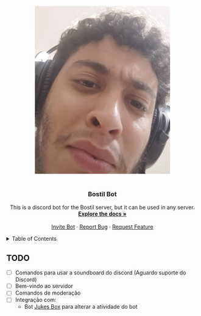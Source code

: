 <a name="readme-top"></a>

<div align='center'>
  <picture>
    <source media="(min-width:650px)" srcset=".github/images/image.png" width="150" height="150">
    <source media="(min-width:465px)" srcset=".github/images/image.png" width="150" height="150">
    <img src=".github/images/image.png" style="width:auto;">
  </picture>
</div>

<br />
<div align="center">
  <h3 align="center">Bostil Bot</h3>

  <p align="center">
    This is a discord bot for the Bostil server, but it can be used in any server.
    <br />
    <a href="https://github.com/kszinhu/bostil-bot"><strong>Explore the docs »</strong></a>
    <br />
    <br />
    <a href="[bot-invite-url]">Invite Bot</a>
    ·
    <a href="https://github.com/kszinhu/bostil-bot/issues">Report Bug</a>
    ·
    <a href="https://github.com/kszinhu/bostil-bot/issues">Request Feature</a>
  </p>
</div>

<!-- TABLE OF CONTENTS -->
<details>
  <summary>Table of Contents</summary>
  <ol>
    <li>
      <a href="#about-the-project">About The Project</a>
      <ul>
        <li><a href="#todo">Built With</a></li>
      </ul>
    </li>
  </ol>
</details>

## TODO

- [ ] Comandos para usar a soundboard do discord (Aguardo suporte do Discord)
- [ ] Bem-vindo ao servidor
- [ ] Comandos de moderação
- [ ] Integração com:
  - Bot [Jukes Box](https://discord.com/api/oauth2/authorize?client_id=716828755003310091&permissions=3271680&scope=applications.commands%20bot) para alterar a atividade do bot

<!-- bot link variable -->

[bot-invite-url]: https://discord.com/api/oauth2/authorize?client_id=1127420791827484752&permissions=8&scope=bot
